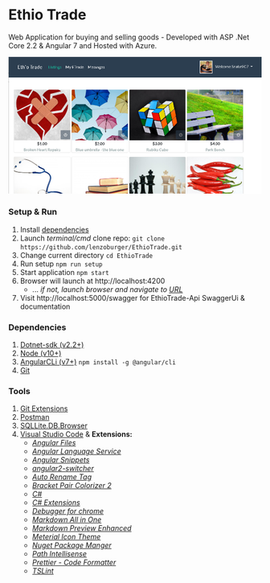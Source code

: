 # Ethio Trade
Web Application for buying and selling goods - Developed with ASP .Net Core 2.2 & Angular 7 and Hosted with Azure.

![alt text](EthCoffee-SPA/src/assets/images/snapshot.png)

### Setup & Run
1. Install [dependencies](#Dependencies)
2. Launch _terminal/cmd_ clone repo: `git clone https://github.com/lenzoburger/EthioTrade.git`
3. Change current directory `cd EthioTrade`
4. Run setup `npm run setup`
5. Start application `npm start`
6. Browser will launch at http://localhost:4200 
   * ... _if not, launch browser and navigate to [URL](http://localhost:4200)_
7. Visit http://localhost:5000/swagger for EthioTrade-Api SwaggerUi & documentation

### Dependencies
1. [Dotnet-sdk (v2.2+)](https://dotnet.microsoft.com/download)
2. [Node (v10+)](https://nodejs.org/en/download)
3. [AngularCLi (v7+)](https://cli.angular.io/) `npm install -g @angular/cli`
4. [Git](https://git-scm.com/downloads)

### Tools
1. [Git Extensions](https://github.com/gitextensions/gitextensions/releases)
2. [Postman](https://www.getpostman.com/downloads)
3. [SQLLite.DB.Browser](https://sqlitebrowser.org/dl)
4. [Visual Studio Code](https://code.visualstudio.com/download) & **Extensions:**
   * [_Angular Files_](https://marketplace.visualstudio.com/items?itemName=alexiv.vscode-angular2-files)
   * [_Angular Language Service_](https://marketplace.visualstudio.com/items?itemName=Angular.ng-template)
   * [_Angular Snippets_](https://marketplace.visualstudio.com/items?itemName=johnpapa.Angular2)
   * [_angular2-switcher_](https://marketplace.visualstudio.com/items?itemName=infinity1207.angular2-switcher)
   * [_Auto Rename Tag_](https://marketplace.visualstudio.com/items?itemName=formulahendry.auto-rename-tag)
   * [_Bracket Pair Colorizer 2_](https://marketplace.visualstudio.com/items?itemName=CoenraadS.bracket-pair-colorizer-2)
   * [_C#_](https://marketplace.visualstudio.com/items?itemName=ms-vscode.csharp)
   * [_C# Extensions_](https://marketplace.visualstudio.com/items?itemName=jchannon.csharpextensions)
   * [_Debugger for chrome_](https://marketplace.visualstudio.com/items?itemName=msjsdiag.debugger-for-chrome)
   * [_Markdown All in One_](https://marketplace.visualstudio.com/items?itemName=yzhang.markdown-all-in-one)
   * [_Markdown Preview Enhanced_](https://marketplace.visualstudio.com/items?itemName=shd101wyy.markdown-preview-enhanced)
   * [_Meterial Icon Theme_](https://marketplace.visualstudio.com/items?itemName=PKief.material-icon-theme)
   * [_Nuget Package Manger_](https://marketplace.visualstudio.com/items?itemName=jmrog.vscode-nuget-package-manager)
   * [_Path Intellisense_](https://marketplace.visualstudio.com/items?itemName=christian-kohler.path-intellisense)
   * [_Prettier - Code Formatter_](https://marketplace.visualstudio.com/items?itemName=esbenp.prettier-vscode)
   * [_TSLint_](https://marketplace.visualstudio.com/items?itemName=ms-vscode.vscode-typescript-tslint-plugin)
